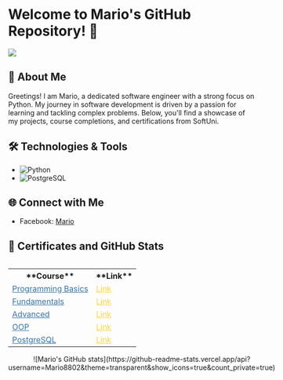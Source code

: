 # Welcome to Mario's GitHub Repository! 🚀

<img src="https://bairesdev.mo.cloudinary.net/blog/2023/06/Is-Python-good-for-software-development.jpg?tx=w_1024,q_auto"/>

## 👋 About Me

Greetings! I am Mario, a dedicated software engineer with a strong focus on Python. My journey in software development is driven by a passion for learning and tackling complex problems. Below, you'll find a showcase of my projects, course completions, and certifications from SoftUni.

## 🛠 Technologies & Tools

- ![Python](https://img.shields.io/badge/Python-3776AB?style=for-the-badge&logo=python&logoColor=white)
- ![PostgreSQL](https://img.shields.io/badge/PostgreSQL-336791?style=for-the-badge&logo=postgresql&logoColor=white)

## 🌐 Connect with Me

- Facebook: [Mario](https://www.facebook.com/profile.php?id=100002633140775)

## 📜 Certificates and GitHub Stats

<div style="display: flex; flex-wrap: wrap;">
  <table style="flex: 1;">
    <tr>
      <th> **Course** </th>
      <th> **Link** </th>
    </tr>
    <tr>
      <td><a href="https://softuni.bg/trainings/4162/programming-basics-with-python-july-2023" style="color:#3572A5;">Programming Basics</a></td>
      <td><a href="https://softuni.bg/certificates/details/182548/dd8a2d31" style="color:#FFD43B;"> Link </a></td>
    </tr>
    <tr>
      <td><a href="https://softuni.bg/trainings/4222/programming-fundamentals-with-python-september-2023" style="color:#3572A5;">Fundamentals</a></td>
      <td><a href="https://softuni.bg/certificates/details/194594/fa095f11" style="color:#FFD43B;"> Link </a></td>
    </tr>
    <tr>
      <td><a href="https://softuni.bg/trainings/4370/python-advanced-january-2024" style="color:#3572A5;">Advanced</a></td>
      <td><a href="https://softuni.bg/certificates/details/203735/824e9431" style="color:#FFD43B;"> Link </a></td>
    </tr>
    <tr>
      <td><a href="https://softuni.bg/trainings/3964/python-oop-february-2023" style="color:#3572A5;">OOP</a></td>
      <td><a href="https://softuni.bg/certificates/details/211544/0cc2562a" style="color:#FFD43B;"> Link </a></td>
    </tr>
    <tr>
      <td><a href="https://softuni.bg/trainings/4536/postgresql-may-2024" style="color:#3572A5;">PostgreSQL</a></td>
      <td><a href="https://softuni.bg/certificates/details/216977/9f479593" style="color:#FFD43B;"> Link </a></td>
    </tr>
  </table>
  <div style="flex: 1; text-align: center;">
    ![Mario's GitHub stats](https://github-readme-stats.vercel.app/api?username=Mario8802&theme=transparent&show_icons=true&count_private=true)
  </div>
</div>
